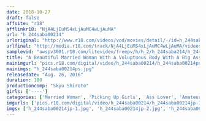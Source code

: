 ```yaml
---
date: 2018-10-27
draft: false
affsite: "r18"
afflinkr18: "NjA4LjEuMS4xLjAuMC4wLjAuMA"
url: "h_244saba00214"
urloriginal: "http://www.r18.com/videos/vod/movies/detail/-/id=h_244saba00214"
urlfinal: "http://media.r18.com/track/NjA4LjEuMS4xLjAuMC4wLjAuMA/videos/vod/movies/detail/-/id=h_244saba00214"
samplevid: "awspv3001.r18.com/litevideo/freepv/h/h_2/h_244saba214/h_244saba214_dmb_w.mp4"
title: "A Beautiful Married Woman With A Voluptuous Body With A Big Ass In A Tight Skirt I Can't Stand It Anymore!! Observing Peachy Asses And Lusty Housewives Gets Our Cocks Rock Hard!! When We Can't Stand It Anymore We're Shoving Our Cocks In Them Pussies For Absolute Creampie Sex!!"
mainimgurl: "pics.r18.com/digital/video/h_244saba00214/h_244saba00214ps.jpg"
mainimgs: "h_244saba00214ps.jpg"
releasedate: "Aug. 26, 2016"
duration: 180
productioncomp: "Skyu Shiroto"
girls: ['----']
categories: ['Married Woman', 'Picking Up Girls', 'Ass Lover', 'Amateur', 'Creampie', 'Hi-Def']
imgurls: ['pics.r18.com/digital/video/h_244saba00214/h_244saba00214jp-1.jpg', 'pics.r18.com/digital/video/h_244saba00214/h_244saba00214jp-2.jpg', 'pics.r18.com/digital/video/h_244saba00214/h_244saba00214jp-3.jpg', 'pics.r18.com/digital/video/h_244saba00214/h_244saba00214jp-4.jpg', 'pics.r18.com/digital/video/h_244saba00214/h_244saba00214jp-5.jpg', 'pics.r18.com/digital/video/h_244saba00214/h_244saba00214jp-6.jpg', 'pics.r18.com/digital/video/h_244saba00214/h_244saba00214jp-7.jpg', 'pics.r18.com/digital/video/h_244saba00214/h_244saba00214jp-8.jpg', 'pics.r18.com/digital/video/h_244saba00214/h_244saba00214jp-9.jpg', 'pics.r18.com/digital/video/h_244saba00214/h_244saba00214jp-10.jpg', 'pics.r18.com/digital/video/h_244saba00214/h_244saba00214jp-11.jpg', 'pics.r18.com/digital/video/h_244saba00214/h_244saba00214jp-12.jpg', 'pics.r18.com/digital/video/h_244saba00214/h_244saba00214jp-13.jpg', 'pics.r18.com/digital/video/h_244saba00214/h_244saba00214jp-14.jpg', 'pics.r18.com/digital/video/h_244saba00214/h_244saba00214jp-15.jpg', 'pics.r18.com/digital/video/h_244saba00214/h_244saba00214jp-16.jpg', 'pics.r18.com/digital/video/h_244saba00214/h_244saba00214jp-17.jpg', 'pics.r18.com/digital/video/h_244saba00214/h_244saba00214jp-18.jpg', 'pics.r18.com/digital/video/h_244saba00214/h_244saba00214jp-19.jpg', 'pics.r18.com/digital/video/h_244saba00214/h_244saba00214jp-20.jpg']
imgs: ['h_244saba00214jp-1.jpg', 'h_244saba00214jp-2.jpg', 'h_244saba00214jp-3.jpg', 'h_244saba00214jp-4.jpg', 'h_244saba00214jp-5.jpg', 'h_244saba00214jp-6.jpg', 'h_244saba00214jp-7.jpg', 'h_244saba00214jp-8.jpg', 'h_244saba00214jp-9.jpg', 'h_244saba00214jp-10.jpg', 'h_244saba00214jp-11.jpg', 'h_244saba00214jp-12.jpg', 'h_244saba00214jp-13.jpg', 'h_244saba00214jp-14.jpg', 'h_244saba00214jp-15.jpg', 'h_244saba00214jp-16.jpg', 'h_244saba00214jp-17.jpg', 'h_244saba00214jp-18.jpg', 'h_244saba00214jp-19.jpg', 'h_244saba00214jp-20.jpg']
---
```

